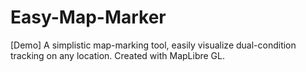 # Easy-Map-Marker
[Demo] A simplistic map-marking tool, easily visualize dual-condition tracking on any location. Created with MapLibre GL.

